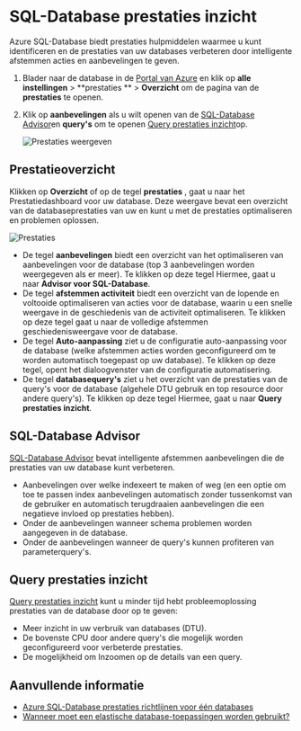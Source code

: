 <properties 
   pageTitle="Azure SQL Database-prestaties inzicht | Microsoft Azure" 
   description="De Azure SQL-Database biedt prestaties hulpmiddelen om te identificeren gebieden die u kunnen de huidige queryprestaties verbeteren." 
   services="sql-database" 
   documentationCenter="" 
   authors="stevestein" 
   manager="jhubbard" 
   editor="monicar"/>

<tags
   ms.service="sql-database"
   ms.devlang="na"
   ms.topic="article"
   ms.tgt_pltfrm="na"
   ms.workload="data-management" 
   ms.date="07/19/2016"
   ms.author="sstein"/>

# <a name="sql-database-performance-insight"></a>SQL-Database prestaties inzicht

Azure SQL-Database biedt prestaties hulpmiddelen waarmee u kunt identificeren en de prestaties van uw databases verbeteren door intelligente afstemmen acties en aanbevelingen te geven. 

1. Blader naar de database in de [Portal van Azure](http://portal.azure.com) en klik op **alle instellingen** > **prestaties **  >  **Overzicht** om de pagina van de **prestaties** te openen. 


2. Klik op **aanbevelingen** als u wilt openen van de [SQL-Database Advisor](#sql-database-advisor)en **query's** om te openen [Query prestaties inzicht](#query-performance-insight)op.

    ![Prestaties weergeven](./media/sql-database-performance/entries.png)



## <a name="performance-overview"></a>Prestatieoverzicht

Klikken op **Overzicht** of op de tegel **prestaties** , gaat u naar het Prestatiedashboard voor uw database. Deze weergave bevat een overzicht van de databaseprestaties van uw en kunt u met de prestaties optimaliseren en problemen oplossen. 

![Prestaties](./media/sql-database-performance/performance.png)

- De tegel **aanbevelingen** biedt een overzicht van het optimaliseren van aanbevelingen voor de database (top 3 aanbevelingen worden weergegeven als er meer). Te klikken op deze tegel Hiermee, gaat u naar **Advisor voor SQL-Database**. 
- De tegel **afstemmen activiteit** biedt een overzicht van de lopende en voltooide optimaliseren van acties voor de database, waarin u een snelle weergave in de geschiedenis van de activiteit optimaliseren. Te klikken op deze tegel gaat u naar de volledige afstemmen geschiedenisweergave voor de database.
- De tegel **Auto-aanpassing** ziet u de configuratie auto-aanpassing voor de database (welke afstemmen acties worden geconfigureerd om te worden automatisch toegepast op uw database). Te klikken op deze tegel, opent het dialoogvenster van de configuratie automatisering.
- De tegel **databasequery's** ziet u het overzicht van de prestaties van de query's voor de database (algehele DTU gebruik en top resource door andere query's). Te klikken op deze tegel Hiermee, gaat u naar **Query prestaties inzicht**.



## <a name="sql-database-advisor"></a>SQL-Database Advisor


[SQL-Database Advisor](sql-database-advisor.md) bevat intelligente afstemmen aanbevelingen die de prestaties van uw database kunt verbeteren. 

- Aanbevelingen over welke indexeert te maken of weg (en een optie om toe te passen index aanbevelingen automatisch zonder tussenkomst van de gebruiker en automatisch terugdraaien aanbevelingen die een negatieve invloed op prestaties hebben).
- Onder de aanbevelingen wanneer schema problemen worden aangegeven in de database.
- Onder de aanbevelingen wanneer de query's kunnen profiteren van parameterquery's.




## <a name="query-performance-insight"></a>Query prestaties inzicht

[Query prestaties inzicht](sql-database-query-performance.md) kunt u minder tijd hebt probleemoplossing prestaties van de database door op te geven:

- Meer inzicht in uw verbruik van databases (DTU). 
- De bovenste CPU door andere query's die mogelijk worden geconfigureerd voor verbeterde prestaties. 
- De mogelijkheid om Inzoomen op de details van een query. 


## <a name="additional-resources"></a>Aanvullende informatie

- [Azure SQL-Database prestaties richtlijnen voor één databases](sql-database-performance-guidance.md)
- [Wanneer moet een elastische database-toepassingen worden gebruikt?](sql-database-elastic-pool-guidance.md)